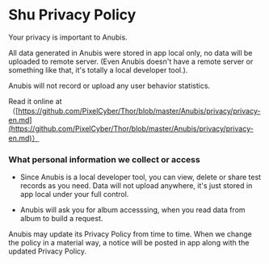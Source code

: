 # Shu Privacy Policy

Your privacy is important to Anubis. 

All data generated in Anubis were stored in app local only, no data will be uploaded to remote server. (Even Anubis doesn't have a remote server or something like that, it's totally a local developer tool.).

Anubis will not record or upload any user behavior statistics.


Read it online at（[https://github.com/PixelCyber/Thor/blob/master/Anubis/privacy/privacy-en.md](https://github.com/PixelCyber/Thor/blob/master/Anubis/privacy/privacy-en.md)）


### What personal information we collect or access

- Since Anubis is a local developer tool, you can view, delete or share test records as you need. Data will not upload anywhere, it's just stored in app local under your full control.

- Anubis will ask you for album accesssing, when you read data from album to build a request.


Anubis may update its Privacy Policy from time to time. When we change the policy in a material way, a notice will be posted in app along with the updated Privacy Policy.